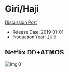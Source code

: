 # Giri/Haji

[Discussion Post](https://www.avsforum.com/threads/bass-eq-for-filtered-movies.2995212/post-59409964)

* Release Date: 2019-01-01
* Production Year: 2019

## Netflix DD+ATMOS

![img 0](https://i.imgur.com/S8EavIi.jpg)

